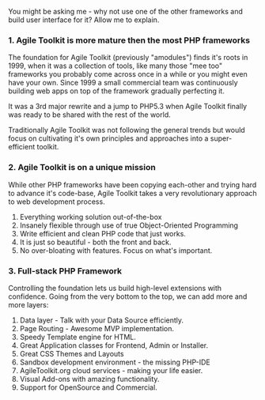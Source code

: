 You might be asking me - why not use one of the other frameworks and build user interface for it? Allow me to explain.

### 1. Agile Toolkit is more mature then the most PHP frameworks

The foundation for Agile Toolkit (previously "amodules") finds it's roots in 1999, when it was a collection of tools, like many those "mee too" frameworks you probably come across once in a while or you might even have your own. Since 1999 a small commercial team was continuously building web apps on top of the framework gradually perfecting it.

It was a 3rd major rewrite and a jump to PHP5.3 when Agile Toolkit finally was ready to be shared with the rest of the world.

Traditionally Agile Toolkit was not following the general trends but would focus on cultivating it's own principles and approaches into a super-efficient toolkit.

### 2. Agile Toolkit is on a unique mission

While other PHP frameworks have been copying each-other and trying hard to advance it's code-base, Agile Toolkit takes a very revolutionary approach to web development process.

1. Everything working solution out-of-the-box
2. Insanely flexible through use of true Object-Oriented Programming
3. Write efficient and clean PHP code that just works.
4. It is just so beautiful - both the front and back.
5. No over-bloating with features. Focus on what's important.

### 3. Full-stack PHP Framework

Controlling the foundation lets us build high-level extensions with confidence. Going from the very bottom to the top, we can add more and more layers:

1. Data layer - Talk with your Data Source efficiently.
2. Page Routing - Awesome MVP implementation.
3. Speedy Template engine for HTML.
4. Great Application classes for Frontend, Admin or Installer.
6. Great CSS Themes and Layouts
7. Sandbox development environment - the missing PHP-IDE
8. AgileToolkit.org cloud services - making your life easier.
5. Visual Add-ons with amazing functionality.
6. Support for OpenSource and Commercial.


